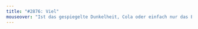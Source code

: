 ```yaml
---
title: "#2876: Viel"
mouseover: "Ist das gespiegelte Dunkelheit, Cola oder einfach nur das Ergebnis fredschen Badens?"
---
```

